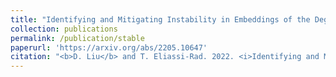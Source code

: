 ```yaml
---
title: "Identifying and Mitigating Instability in Embeddings of the Degenerate Core"
collection: publications
permalink: /publication/stable
paperurl: 'https://arxiv.org/abs/2205.10647'
citation: "<b>D. Liu</b> and T. Eliassi-Rad. 2022. <i>Identifying and Mitigating Instability in Embeddings of the Degenerate Core</i>. SIAM SDM'23."
---
```

